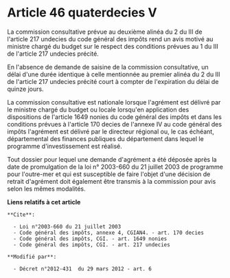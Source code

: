 # Article 46 quaterdecies V

La commission consultative prévue au deuxième alinéa du 2 du III de l'article 217 undecies du code général des impôts rend un
avis motivé au ministre chargé du budget sur le respect des conditions prévues au 1 du III de l'article 217 undecies
précité. 

En l'absence de demande de saisine de la commission consultative, un délai d'une durée identique à celle mentionnée au
premier alinéa du 2 du III de l'article 217 undecies précité court à compter de l'expiration du délai de quinze jours. 

La commission consultative est nationale lorsque l'agrément est délivré par le ministre chargé du budget ou locale lorsqu'en
application des dispositions de l'article 1649 nonies du code général des impôts et dans les conditions prévues à l'article
170 decies de l'annexe IV au code général des impôts l'agrément est délivré par le directeur régional ou, le cas échéant,
départemental des finances publiques du département dans lequel le programme d'investissement est réalisé. 

Tout dossier pour lequel une demande d'agrément a été déposée après la date de promulgation de la loi n° 2003-660 du 21
juillet 2003 de programme pour l'outre-mer et qui est susceptible de faire l'objet d'une décision de retrait d'agrément doit
également être transmis à la commission pour avis selon les mêmes modalités.

**Liens relatifs à cet article**

	**Cite**:

	  - Loi n°2003-660 du 21 juillet 2003
	  - Code général des impôts, annexe 4, CGIAN4. - art. 170 decies
	  - Code général des impôts, CGI. - art. 1649 nonies
	  - Code général des impôts, CGI. - art. 217 undecies

	**Modifié par**:

	  - Décret n°2012-431  du 29 mars 2012 - art. 6
